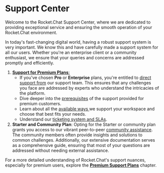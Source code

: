 # Support Center

Welcome to the Rocket.Chat Support Center, where we are dedicated to providing exceptional service and ensuring the smooth operation of your Rocket.Chat environment.

In today's fast-changing digital world, having a robust support system is very important. We know this and have carefully made a support system for all our users. Whether you're an enterprise client or a community enthusiast, we ensure that your queries and concerns are addressed promptly and efficiently.

1. [**Suppor**](../../customer-center/rocket.chats-support-structure/premium-support-plans/)[**t for Premium Pla**](../../customer-center/rocket.chats-support-structure/premium-support-plans/)[**ns**:](../../customer-center/rocket.chats-support-structure/premium-support-plans/)
   * If you've chosen **Pro** or **Enterprise** plans, you're entitled to [direct support from](../../customer-center/rocket.chats-support-structure/premium-support-plans/) our support team. This ensures that any challenges you face are addressed by experts who understand the intricacies of the platform.
   * Dive deeper into the [prerequisites](../../customer-center/rocket.chats-support-structure/premium-support-plans/support-prerequisites-and-version-durability.md) of the support provided for premium customers.
   * Learn about all the [available ways ](../../customer-center/rocket.chats-support-structure/premium-support-plans/premium-support-channels.md)we support your workspace and choose that best fits your needs.
   * Understand our [ticketing system and SLAs](../../customer-center/rocket.chats-support-structure/premium-support-plans/our-support-ticket-classification-system-and-slas.md).
2. **Starter and Community Plan**: Opting for the Starter or community plan grants you access to our vibrant peer-to-peer [community assistance](community-resources.md). The community members often provide insights and solutions to common challenges. Additionally, our extensive documentation serves as a comprehensive guide, ensuring that most of your questions are addressed without needing external assistance.

For a more detailed understanding of Rocket.Chat's support nuances, especially for premium users, explore the [**Premium Support Plans**](../../customer-center/rocket.chats-support-structure/premium-support-plans/) chapter.
